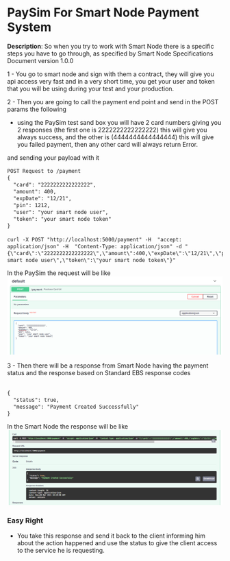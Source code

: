 # PaySim For Smart Node Payment System

**Description**:  So when you try to work with Smart Node there is a specific 
steps you have to go through, as specified by Smart Node Specifications Document 
version 1.0.0

 
1 - You go to smart node and sign with them a contract, they will give you api access
very fast and in a very short time, you get your user and token that you will be using
during your test and your production.

2 - Then you are going to call the payment end point and send in the POST params
the following 
* using the PaySim test sand box you will have 2 card numbers giving you 2 responses
(the first one is 2222222222222222) this will give you always success, and the other
is (4444444444444444) this will give you failed payment, then any other card will
always return Error.

and sending your payload with it
```
POST Request to /payment
{
  "card": "2222222222222222",
  "amount": 400,
  "expDate": "12/21",
  "pin": 1212,
  "user": "your smart node user",
  "token": "your smart node token"
}

curl -X POST "http://localhost:5000/payment" -H  "accept: application/json" -H  "Content-Type: application/json" -d "{\"card\":\"2222222222222222\",\"amount\":400,\"expDate\":\"12/21\",\"pin\":1212,\"user\":\"your smart node user\",\"token\":\"your smart node token\"}"

```
In the PaySim the request will be like
![](./assets/Smart%20Node%201.PNG)

3 - Then there will be a response from Smart Node having the payment status and
the response based on Standard EBS response codes 

```

{
  "status": true,
  "message": "Payment Created Successfully"
}

```
In the Smart Node the response will be like
![](./assets/Smart%20Node%202.PNG)

### Easy Right

- You take this response and send it back to the client informing him about the
action happened and use the status to give the client access to the service
he is requesting.